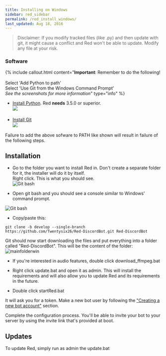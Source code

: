 ```yaml
---
title: Installing on Windows
sidebar: red_sidebar
permalink: /red_install_windows/
last_updated: Aug 18, 2016
---
```


> Disclaimer: If you modify tracked files (like .py) and then update with git, it might cause a conflict and Red won't be able to update. Modify any file at your risk.

### Software
{% include callout.html content="**Important**: Remember to do the following!<br/><br/>Select 'Add Python to path'<br/>Select 'Use Git from the Windows Command Prompt'<br/>*See the screenshots for more information*" type="info" %}
- [Install Python](https://www.python.org/downloads/). Red **needs** 3.5.0 or superior.  
![](http://i.imgur.com/dfsaVLx.png)<br/><br/>
- [Install Git](https://git-scm.com/download/win)  
![](http://i.imgur.com/guis7EE.png)  

Failure to add the above sofware to PATH like shown will result in failure of the following steps.

## Installation

* Go to the folder you want to install Red in. Don't create a separate folder for it, the installer will do it by itself.  
Right click. This is what you should see.  
![Git bash](http://i.imgur.com/32M4VPo.png)

* Open git bash and you should see a console similar to Windows' command prompt.  

![Git bash](http://i.imgur.com/IUz179P.png)

* Copy/paste this:
```
git clone -b develop --single-branch https://github.com/Twentysix26/Red-DiscordBot.git Red-DiscordBot
```

Git should now start downloading the files and put everything into a folder called "Red-DiscordBot". This will be the content of the folder:  
![mainfolderwin](https://i.imgur.com/603QQYK.png)  

* If you're interested in audio features, double click download_ffmpeg.bat

* Right click update.bat and open it as admin. This will install the requirements and will also allow you to update Red and its requirements in the future.

* Double click startRed.bat

It will ask you for a token. Make a new bot user by following the ["Creating a new bot account"](/Red-Docs/red_guide_bot_accounts/#creating-a-new-bot-account) section.  

Complete the configuration process. You'll be able to invite your bot to your server by using the invite link that's provided at boot.

## Updates

To update Red, simply run as admin the update.bat

